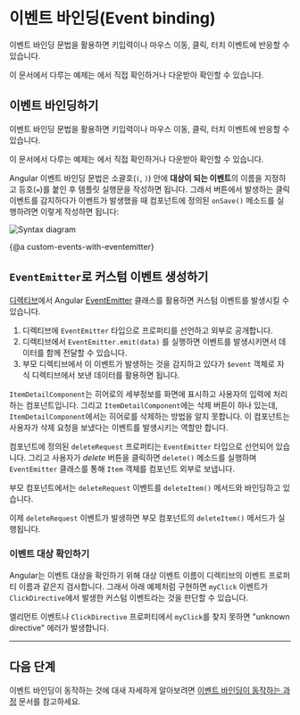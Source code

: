 <!--
# Event binding
-->
# 이벤트 바인딩(Event binding)

<!--
Event binding allows you to listen for and respond to user actions such as keystrokes, mouse movements, clicks, and touches.

<div class="alert is-helpful">

See the <live-example></live-example> for a working example containing the code snippets in this guide.

</div>
-->
이벤트 바인딩 문법을 활용하면 키입력이나 마우스 이동, 클릭, 터치 이벤트에 반응할 수 있습니다.

<div class="alert is-helpful">

이 문서에서 다루는 예제는 <live-example></live-example>에서 직접 확인하거나 다운받아 확인할 수 있습니다.

</div>


<!--
## Binding to events
-->
## 이벤트 바인딩하기

<!--
To bind to an event you use the Angular event binding syntax.
This syntax consists of a target event name within parentheses to the left of an equal sign, and a quoted template statement to the right.
In the following example, the target event name is `click` and the template statement is `onSave()`.

<code-example language="html" header="Event binding syntax">
&lt;button (click)="onSave()"&gt;Save&lt;/button&gt;
</code-example>

The event binding listens for the button's click events and calls the component's `onSave()` method whenever a click occurs.

<div class="lightbox">
  <img src='generated/images/guide/template-syntax/syntax-diagram.svg' alt="Syntax diagram">
</div>
-->
이벤트 바인딩 문법을 활용하면 키입력이나 마우스 이동, 클릭, 터치 이벤트에 반응할 수 있습니다.

<div class="alert is-helpful">

이 문서에서 다루는 예제는 <live-example></live-example>에서 직접 확인하거나 다운받아 확인할 수 있습니다.

</div>

Angular 이벤트 바인딩 문법은 소괄호(`(`, `)`) 안에 **대상이 되는 이벤트**의 이름을 지정하고 등호(`=`)를 붙인 후 템플릿 실행문을 작성하면 됩니다.
그래서 버튼에서 발생하는 클릭 이벤트를 감지하다가 이벤트가 발생했을 때 컴포넌트에 정의된 `onSave()` 메소드를 실행하려면 이렇게 작성하면 됩니다:

<div class="lightbox">
  <img src='generated/images/guide/template-syntax/syntax-diagram.svg' alt="Syntax diagram">
</div>


{@a custom-events-with-eventemitter}

<!--
## Custom events with `EventEmitter`
-->
## `EventEmitter`로 커스텀 이벤트 생성하기

<!--
[Directives](guide/built-in-directives) typically raise custom events with an Angular [EventEmitter](api/core/EventEmitter) as follows.

1. The directive creates an `EventEmitter` and exposes it as a property.
1. The directive then calls `EventEmitter.emit(data)` to emit an event, passing in message data, which can be anything.
1. Parent directives listen for the event by binding to this property and accessing the data through the `$event` object.

Consider an `ItemDetailComponent` that presents item information and responds to user actions.
Although the `ItemDetailComponent` has a delete button, it doesn't contain the functionality to delete the hero.
It can only raise an event reporting the user's delete request.


<code-example path="event-binding/src/app/item-detail/item-detail.component.html" header="src/app/item-detail/item-detail.component.html (template)" region="line-through"></code-example>

The component defines a `deleteRequest` property that returns an `EventEmitter`.
When the user clicks **Delete**, the component invokes the `delete()` method, telling the `EventEmitter` to emit an `Item` object.

<code-example path="event-binding/src/app/item-detail/item-detail.component.ts" header="src/app/item-detail/item-detail.component.ts (deleteRequest)" region="deleteRequest"></code-example>

The hosting parent component binds to the `deleteRequest` event of the `ItemDetailComponent` as follows.

<code-example path="event-binding/src/app/app.component.html" header="src/app/app.component.html (event-binding-to-component)" region="event-binding-to-component"></code-example>

When the `deleteRequest` event fires, Angular calls the parent component's `deleteItem()` method with the item.
-->
[디렉티브](guide/built-in-directives)에서 Angular [EventEmitter](api/core/EventEmitter) 클래스를 활용하면 커스텀 이벤트를 발생시킬 수 있습니다.

1. 디렉티브에 `EventEmitter` 타입으로 프로퍼티를 선언하고 외부로 공개합니다.
1. 디렉티브에서 `EventEmitter.emit(data)` 를 실행하면 이벤트를 발생시키면서 데이터를 함께 전달할 수 있습니다.
1. 부모 디렉티브에서 이 이벤트가 발생하는 것을 감지하고 있다가 `$event` 객체로 자식 디렉티브에서 보낸 데이터를 활용하면 됩니다.

`ItemDetailComponent`는 히어로의 세부정보를 화면에 표시하고 사용자의 입력에 처리하는 컴포넌트입니다.
그리고 `ItemDetailComponent`에는 삭제 버튼이 하나 있는데, `ItemDetailComponent`에서는 히어로를 삭제하는 방법을 알지 못합니다.
이 컴포넌트는 사용자가 삭제 요청을 보냈다는 이벤트를 발생시키는 역할만 합니다.


<code-example path="event-binding/src/app/item-detail/item-detail.component.html" header="src/app/item-detail/item-detail.component.html (템플릿)" region="line-through"></code-example>

컴포넌트에 정의된 `deleteRequest` 프로퍼티는 `EventEmitter` 타입으로 선언되어 있습니다.
그리고 사용자가 *delete* 버튼을 클릭하면 `delete()` 메소드를 실행하며 `EventEmitter` 클래스를 통해 `Item` 객체를 컴포넌트 외부로 보냅니다.

<code-example path="event-binding/src/app/item-detail/item-detail.component.ts" header="src/app/item-detail/item-detail.component.ts (deleteRequest())" region="deleteRequest"></code-example>

부모 컴포넌트에서는 `deleteRequest` 이벤트를 `deleteItem()` 메서드와 바인딩하고 있습니다.

<code-example path="event-binding/src/app/app.component.html" header="src/app/app.component.html (event-binding-to-component)" region="event-binding-to-component"></code-example>

이제 `deleteRequest` 이벤트가 발생하면 부모 컴포넌트의 `deleteItem()` 메서드가 실행됩니다.


<!--
### Determining an event target
-->
### 이벤트 대상 확인하기

<!--
To determine an event target, Angular checks if the name of the target event matches an event property of a known directive.
In the following example, Angular checks to see if `myClick` is an event on the custom `ClickDirective`.

<code-example path="event-binding/src/app/app.component.html" region="custom-directive" header="src/app/app.component.html"></code-example>

If the target event name, `myClick` fails to match an element event or an output property of `ClickDirective`, Angular reports an "unknown directive" error.
-->
Angular는 이벤트 대상을 확인하기 위해 대상 이벤트 이름이 디렉티브의 이벤트 프로퍼티 이름과 같은지 검사합니다.
그래서 아래 예제처럼 구현하면 `myClick` 이벤트가 `ClickDirective`에서 발생한 커스텀 이벤트라는 것을 판단할 수 있습니다.

<code-example path="event-binding/src/app/app.component.html" region="custom-directive" header="src/app/app.component.html"></code-example>

엘리먼트 이벤트나 `ClickDirective` 프로퍼티에서 `myClick`를 찾지 못하면 "unknown directive" 에러가 발생합니다.


<hr />


<!--
## What's next
-->
## 다음 단계

<!--
For more information on how event binding works, see [How event binding works](guide/event-binding-concepts).
-->
이벤트 바인딩이 동작하는 것에 대새 자세하게 알아보려면 [이벤트 바인딩이 동작하는 과정](guide/event-binding-concepts) 문서를 참고하세요.